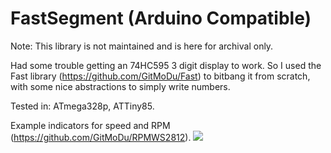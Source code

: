 # FastSegment (Arduino Compatible)

Note: This library is not maintained and is here for archival only.

Had some trouble getting an 74HC595 3 digit display to work. So I used the Fast library (https://github.com/GitMoDu/Fast) to bitbang it from scratch, with some nice abstractions to simply write numbers.

Tested in: ATmega328p, ATTiny85.

Example indicators for speed and RPM (https://github.com/GitMoDu/RPMWS2812).
![](https://raw.githubusercontent.com/GitMoDu/RPMWS2812/master/media/RPMWS2812_sample.gif)
